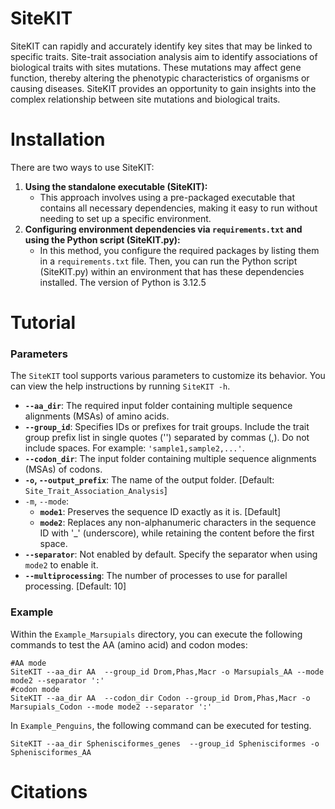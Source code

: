 # SiteKIT

SiteKIT can rapidly and accurately identify key sites that may be linked to specific traits. Site-trait association analysis aim to identify associations of biological traits with sites mutations. These mutations may affect gene function, thereby altering the phenotypic characteristics of organisms or causing diseases. SiteKIT provides an opportunity to gain insights into the complex relationship between site mutations and biological traits.

# Installation

There are two ways to use SiteKIT:

1. **Using the standalone executable (SiteKIT):**
   - This approach involves using a pre-packaged executable that contains all necessary dependencies, making it easy to run without needing to set up a specific environment.
2. **Configuring environment dependencies via `requirements.txt` and using the Python script (SiteKIT.py):**
   - In this method, you configure the required packages by listing them in a `requirements.txt` file. Then, you can run the Python script (SiteKIT.py) within an environment that has these dependencies installed. The version of Python is 3.12.5

# Tutorial

### Parameters

The `SiteKIT` tool supports various parameters to customize its behavior. You can view the help instructions by running `SiteKIT -h`.

- **`--aa_dir`**: The required input folder containing multiple sequence alignments (MSAs) of amino acids.
- **`--group_id`**: Specifies IDs or prefixes for trait groups. Include the trait group prefix list in single quotes ('') separated by commas (,). Do not include spaces. For example: `'sample1,sample2,...'`.
- **`--codon_dir`**: The input folder containing multiple sequence alignments (MSAs) of codons.
- **`-o`, `--output_prefix`**: The name of the output folder. [Default: `Site_Trait_Association_Analysis`]
- `-m`, `--mode`:
  - **`mode1`**: Preserves the sequence ID exactly as it is. [Default]
  - **`mode2`**: Replaces any non-alphanumeric characters in the sequence ID with '_' (underscore), while retaining the content before the first space.
- **`--separator`**: Not enabled by default. Specify the separator when using `mode2` to enable it.
- **`--multiprocessing`**: The number of processes to use for parallel processing. [Default: 10]

### Example

Within the `Example_Marsupials` directory, you can execute the following commands to test the AA (amino acid) and codon modes:


```commandline
#AA mode
SiteKIT --aa_dir AA  --group_id Drom,Phas,Macr -o Marsupials_AA --mode mode2 --separator ':'
#codon mode
SiteKIT --aa_dir AA  --codon_dir Codon --group_id Drom,Phas,Macr -o Marsupials_Codon --mode mode2 --separator ':'
```

In `Example_Penguins`, the following command can be executed for testing.

```
SiteKIT --aa_dir Sphenisciformes_genes  --group_id Sphenisciformes -o Sphenisciformes_AA
```



# Citations



